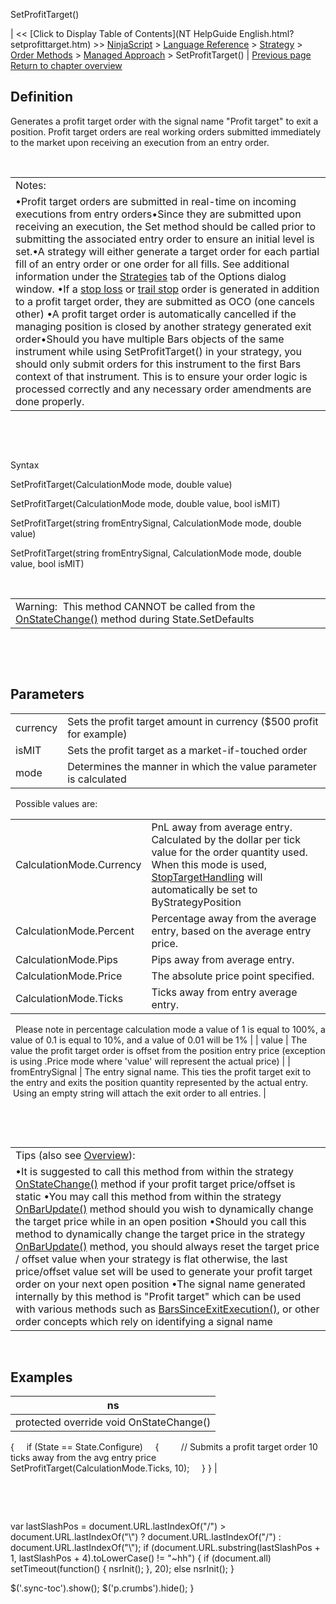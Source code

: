 ﻿










 


SetProfitTarget()







| &lt;&lt; [Click to Display Table of Contents](NT HelpGuide English.html?setprofittarget.htm) &gt;&gt;
 [NinjaScript](ninjascript.htm) &gt; [Language Reference](language_reference_wip.htm) &gt; [Strategy](strategy.htm) &gt; [Order Methods](order_methods.htm) &gt; [Managed Approach](managed_approach.htm) &gt;
SetProfitTarget() | [Previous page](setparabolicstop.htm)
[Return to chapter overview](managed_approach.htm)










Definition
----------


Generates a profit target order with the signal name "Profit target" to exit a position. Profit target orders are real working orders submitted immediately to the market upon receiving an execution from an entry order. 


 




|  |
| --- |
| Notes:
•Profit target orders are submitted in real-time on incoming executions from entry orders•Since they are submitted upon receiving an execution, the Set method should be called prior to submitting the associated entry order to ensure an initial level is set.•A strategy will either generate a target order for each partial fill of an entry order or one order for all fills. See additional information under the [Strategies](options_strategies.htm) tab of the Options dialog window. •If a [stop loss](setstoploss.htm) or [trail stop](settrailstop.htm) order is generated in addition to a profit target order, they are submitted as OCO (one cancels other) •A profit target order is automatically cancelled if the managing position is closed by another strategy generated exit order•Should you have multiple Bars objects of the same instrument while using SetProfitTarget() in your strategy, you should only submit orders for this instrument to the first Bars context of that instrument. This is to ensure your order logic is processed correctly and any necessary order amendments are done properly. |



   

 


Syntax  

SetProfitTarget(CalculationMode mode, double value)  

SetProfitTarget(CalculationMode mode, double value, bool isMIT)  

SetProfitTarget(string fromEntrySignal, CalculationMode mode, double value)  

SetProfitTarget(string fromEntrySignal, CalculationMode mode, double value, bool isMIT)


 




|  |
| --- |
| Warning:  This method CANNOT be called from the [OnStateChange()](onstatechange.htm) method during State.SetDefaults |



 


 


Parameters
----------




|  |  |
| --- | --- |
| currency | Sets the profit target amount in currency ($500 profit for example) |
| isMIT | Sets the profit target as a market-if-touched order |
| mode | Determines the manner in which the value parameter is calculated
 
Possible values are:
 


|  |  |
| --- | --- |
| CalculationMode.Currency | PnL away from average entry. Calculated by the dollar per tick value for the order quantity used. When this mode is used, [StopTargetHandling](stoptargethandling.htm) will automatically be set to ByStrategyPosition |
| CalculationMode.Percent | Percentage away from the average entry, based on the average entry price. |
| CalculationMode.Pips | Pips away from average entry. |
| CalculationMode.Price | The absolute price point specified. |
| CalculationMode.Ticks | Ticks away from entry average entry. |



 
Please note in percentage calculation mode a value of 1 is equal to 100%, a value of 0.1 is equal to 10%, and a value of 0.01 will be 1% |
| value | The value the profit target order is offset from the position entry price (exception is using .Price mode where 'value' will represent the actual price) |
| fromEntrySignal | The entry signal name. This ties the profit target exit to the entry and exits the position quantity represented by the actual entry.  Using an empty string will attach the exit order to all entries. |



 


 




|  |
| --- |
| Tips (also see [Overview](managed_approach.htm)):
•It is suggested to call this method from within the strategy [OnStateChange()](onstatechange.htm) method if your profit target price/offset is static •You may call this method from within the strategy [OnBarUpdate()](onbarupdate.htm) method should you wish to dynamically change the target price while in an open position •Should you call this method to dynamically change the target price in the strategy [OnBarUpdate()](onbarupdate.htm) method, you should always reset the target price / offset value when your strategy is flat otherwise, the last price/offset value set will be used to generate your profit target order on your next open position •The signal name generated internally by this method is "Profit target" which can be used with various methods such as [BarsSinceExitExecution()](barssinceexitexecution.htm), or other order concepts which rely on identifying a signal name |




 


Examples
--------




| ns |
| --- |
| protected override void OnStateChange()
{
     if (State == State.Configure)
     {
         // Submits a profit target order 10 ticks away from the avg entry price
         SetProfitTarget(CalculationMode.Ticks, 10);
     }
} |



 


 





 
 var lastSlashPos = document.URL.lastIndexOf("/") &gt; document.URL.lastIndexOf("\\") ? document.URL.lastIndexOf("/") : document.URL.lastIndexOf("\\");
 if (document.URL.substring(lastSlashPos + 1, lastSlashPos + 4).toLowerCase() != "~hh") {
 if (document.all) setTimeout(function() {
 nsrInit();
 }, 20);
 else nsrInit();
 }
 
 
 $('.sync-toc').show();
 $('p.crumbs').hide();
 }
 
 
 



